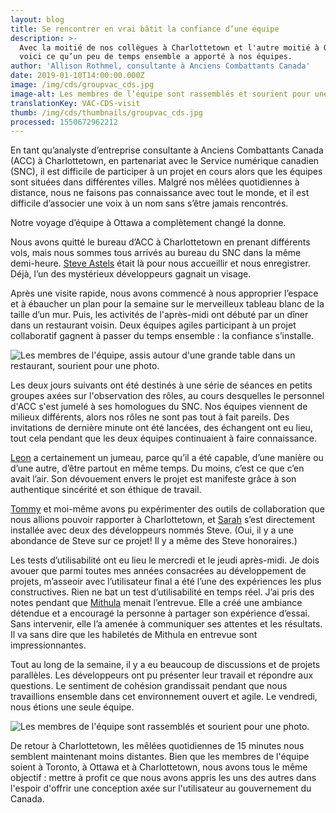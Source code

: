 ```yaml
---
layout: blog
title: Se rencontrer en vrai bâtit la confiance d’une équipe
description: >-
  Avec la moitié de nos collègues à Charlottetown et l'autre moitié à Ottawa,
  voici ce qu’un peu de temps ensemble a apporté à nos équipes.
author: 'Allison Rothmel, consultante à Anciens Combattants Canada'
date: 2019-01-10T14:00:00.000Z
image: /img/cds/groupvac_cds.jpg
image-alt: Les membres de l’équipe sont rassemblés et sourient pour une photo.
translationKey: VAC-CDS-visit
thumb: /img/cds/thumbnails/groupvac_cds.jpg
processed: 1550672962212
---
```

En tant qu’analyste d’entreprise consultante à Anciens Combattants Canada (ACC) à Charlottetown, en partenariat avec le Service numérique canadien (SNC), il est difficile de participer à un projet en cours alors que les équipes sont situées dans différentes villes. Malgré nos mêlées quotidiennes à distance, nous ne faisons pas connaissance avec tout le monde, et il est difficile d’associer une voix à un nom sans s’être jamais rencontrés. 

Notre voyage d’équipe à Ottawa a complètement changé la donne.

Nous avons quitté le bureau d’ACC à Charlottetown en prenant différents vols, mais nous sommes tous arrivés au bureau du SNC dans la même demi-heure. [Steve Astels](https://twitter.com/sastels) était là pour nous accueillir et nous enregistrer. Déjà, l’un des mystérieux développeurs gagnait un visage.

Après une visite rapide, nous avons commencé à nous approprier l’espace et à ébaucher un plan pour la semaine sur le merveilleux tableau blanc de la taille d’un mur. Puis, les activités de l'après-midi ont débuté par un dîner dans un restaurant voisin. Deux équipes agiles participant à un projet collaboratif gagnent à passer du temps ensemble : la confiance s’installe.

![Les membres de l'équipe, assis autour d'une grande table dans un restaurant, sourient pour une photo.](https://cds-website-assets-prod.s3.ca-central-1.amazonaws.com/lunchvac_cds_9e08e55188.jpg)

Les deux jours suivants ont été destinés à une série de séances en petits groupes axées sur l'observation des rôles, au cours desquelles le personnel d'ACC s'est jumelé à ses homologues du SNC. Nos équipes viennent de milieux différents, alors nos rôles ne sont pas tout à fait pareils. Des invitations de dernière minute ont été lancées, des échangent ont eu lieu, tout cela pendant que les deux équipes continuaient à faire connaissance.

[Leon](https://www.linkedin.com/in/le0nl/) a certainement un jumeau, parce qu’il a été capable, d’une manière ou d’une autre, d’être partout en même temps. Du moins, c’est ce que c’en avait l’air. Son dévouement envers le projet est manifeste grâce à son authentique sincérité et son éthique de travail.

[Tommy](https://www.linkedin.com/in/thomas-craig-2421b46/) et moi-même avons pu expérimenter des outils de collaboration que nous allions pouvoir rapporter à Charlottetown, et [Sarah](https://github.com/SupeDeDupe) s’est directement installée avec deux des développeurs nommés Steve. (Oui, il y a une abondance de Steve sur ce projet! Il y a même des Steve honoraires.)

Les tests d’utilisabilité ont eu lieu le mercredi et le jeudi après-midi. Je dois avouer que parmi toutes mes années consacrées au développement de projets, m’asseoir avec l’utilisateur final a été l’une des expériences les plus constructives. Rien ne bat un test d’utilisabilité en temps réel. J’ai pris des notes pendant que [Mithula](https://twitter.com/MithulaNaik) menait l’entrevue. Elle a créé une ambiance détendue et a encouragé la personne à partager son expérience d’essai. Sans intervenir, elle l’a amenée à communiquer ses attentes et les résultats. Il va sans dire que les habiletés de Mithula en entrevue sont impressionnantes.

Tout au long de la semaine, il y a eu beaucoup de discussions et de projets parallèles. Les développeurs ont pu présenter leur travail et répondre aux questions. Le sentiment de cohésion grandissait pendant que nous travaillions ensemble dans cet environnement ouvert et agile. Le vendredi, nous étions une seule équipe.

![Les membres de l'équipe sont rassemblés et sourient pour une photo.](https://cds-website-assets-prod.s3.ca-central-1.amazonaws.com/groupvac_cds_593fa30b36.jpg)

De retour à Charlottetown, les mêlées quotidiennes de 15 minutes nous semblent maintenant moins distantes. Bien que les membres de l'équipe soient à Toronto, à Ottawa et à Charlottetown, nous avons tous le même objectif : mettre à profit ce que nous avons appris les uns des autres dans l'espoir d'offrir une conception axée sur l'utilisateur au gouvernement du Canada.


